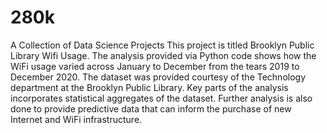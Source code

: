 # 280k
A Collection of Data Science Projects
This project is titled Brooklyn Public Library Wifi Usage. The analysis provided via Python code shows how the WiFi usage varied across January to December from the tears 2019 to December 2020. The dataset was provided courtesy of the Technology department at the Brooklyn Public Library. Key parts of the analysis incorporates statistical aggregates of the dataset. Further analysis is also done to provide predictive data that can inform the purchase of new Internet and WiFi infrastructure.
